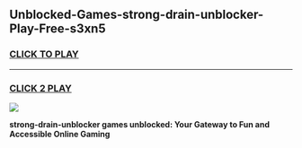 
## Unblocked-Games-strong-drain-unblocker-Play-Free-s3xn5
<h3>
<a href="https://premium76.site?title=strong-drain-unblocker&ref=18A1">CLICK TO PLAY</a></h3>
<hr>

<h3>
<a href="https://premium76.site?title=strong-drain-unblocker&ref=18A1">CLICK 2 PLAY</a>
  
</h3>

<a href="https://premium76.site?title=strong-drain-unblocker&ref=18A1"><img src="https://clearcache.store/games.png"></a>


**strong-drain-unblocker games unblocked: Your Gateway to Fun and Accessible Online Gaming**
